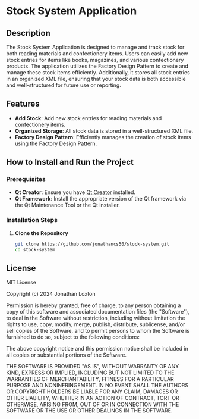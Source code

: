 # Stock System Application

## Description
The Stock System Application is designed to manage and track stock for both reading materials and confectionery items. Users can easily add new stock entries for items like books, magazines, and various confectionery products. The application utilizes the Factory Design Pattern to create and manage these stock items efficiently. Additionally, it stores all stock entries in an organized XML file, ensuring that your stock data is both accessible and well-structured for future use or reporting.

## Features
- **Add Stock**: Add new stock entries for reading materials and confectionery items.
- **Organized Storage**: All stock data is stored in a well-structured XML file.
- **Factory Design Pattern**: Efficiently manages the creation of stock items using the Factory Design Pattern.

## How to Install and Run the Project

### Prerequisites
- **Qt Creator**: Ensure you have [Qt Creator](https://www.qt.io/download) installed.
- **Qt Framework**: Install the appropriate version of the Qt framework via the Qt Maintenance Tool or the Qt installer.

### Installation Steps

1. **Clone the Repository**
   ```bash
   git clone https://github.com/jonathancs50/stock-system.git
   cd stock-system
## License

MIT License

Copyright (c) 2024 Jonathan Loxton

Permission is hereby granted, free of charge, to any person obtaining a copy
of this software and associated documentation files (the "Software"), to deal
in the Software without restriction, including without limitation the rights
to use, copy, modify, merge, publish, distribute, sublicense, and/or sell
copies of the Software, and to permit persons to whom the Software is
furnished to do so, subject to the following conditions:

The above copyright notice and this permission notice shall be included in all
copies or substantial portions of the Software.

THE SOFTWARE IS PROVIDED "AS IS", WITHOUT WARRANTY OF ANY KIND, EXPRESS OR
IMPLIED, INCLUDING BUT NOT LIMITED TO THE WARRANTIES OF MERCHANTABILITY,
FITNESS FOR A PARTICULAR PURPOSE AND NONINFRINGEMENT. IN NO EVENT SHALL THE
AUTHORS OR COPYRIGHT HOLDERS BE LIABLE FOR ANY CLAIM, DAMAGES OR OTHER
LIABILITY, WHETHER IN AN ACTION OF CONTRACT, TORT OR OTHERWISE, ARISING FROM,
OUT OF OR IN CONNECTION WITH THE SOFTWARE OR THE USE OR OTHER DEALINGS IN THE
SOFTWARE.
